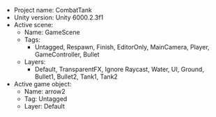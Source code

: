 <!-- UNITY CODE ASSIST INSTRUCTIONS START -->
- Project name: CombatTank
- Unity version: Unity 6000.2.3f1
- Active scene:
  - Name: GameScene
  - Tags:
    - Untagged, Respawn, Finish, EditorOnly, MainCamera, Player, GameController, Bullet
  - Layers:
    - Default, TransparentFX, Ignore Raycast, Water, UI, Ground, Bullet1, Bullet2, Tank1, Tank2
- Active game object:
  - Name: arrow2
  - Tag: Untagged
  - Layer: Default
<!-- UNITY CODE ASSIST INSTRUCTIONS END -->